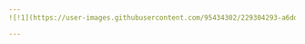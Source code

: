 ```yaml
---
![!1](https://user-images.githubusercontent.com/95434302/229304293-a6dd30b2-316f-4809-b26d-86232f0f4f34.png)

---
```

